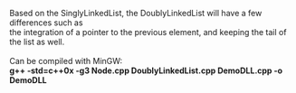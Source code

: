Based on the SinglyLinkedList, the DoublyLinkedList will have a few differences such as<br />
the integration of a pointer to the previous element, and keeping the tail of the list as well.<br />
<br />
Can be compiled with MinGW:<br />
<b>g++ -std=c++0x -g3 Node.cpp DoublyLinkedList.cpp DemoDLL.cpp -o DemoDLL<b><br />
